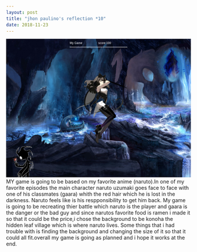 ```yaml
---
layout: post
title: "jhon paulino's reflection *10"
date: 2018-11-23
---
```


![my game image ](/images/download.png)
MY game is going to be based on my favorite anime (naruto).In one of my favorite episodes the main character naruto uzumaki goes face to face with one of his classmates (gaara) whith the red hair which he is lost in the darkness. Naruto feels like is his respponsibility to get him back. My game is going to be recreating thier battle which naruto is the player and gaara is the danger or the bad guy and since narutos favorite food is ramen i made it so that it could be the price,i chose the background to be konoha the hidden leaf village which is where naruto lives. Some things that i had trouble with is finding the background and changing the size of it so that it could all fit.overall my game is going as planned and i hope it works at the end.
